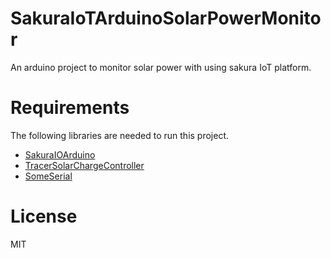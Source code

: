# SakuraIoTArduinoSolarPowerMonitor
An arduino project to monitor solar power with using sakura IoT platform.

# Requirements
The following libraries are needed to run this project.

- [SakuraIOArduino](https://github.com/sakura-internet/SakuraIOArduino)
- [TracerSolarChargeController](https://github.com/asukiaaa/TracerSolarChargeController)
- [SomeSerial](https://github.com/asukiaaa/SomeSerial)

# License
MIT
